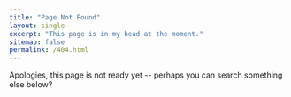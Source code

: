 ```yaml
---
title: "Page Not Found"
layout: single
excerpt: "This page is in my head at the moment."
sitemap: false
permalink: /404.html
---
```


Apologies, this page is not ready yet -- perhaps you can search something else below?

<script type="text/javascript">
  var GOOG_FIXURL_LANG = 'en';
  var GOOG_FIXURL_SITE = '{{ site.url }}'
</script>
<script type="text/javascript"
  src="//linkhelp.clients.google.com/tbproxy/lh/wm/fixurl.js">
</script>
